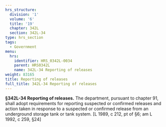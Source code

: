 ```yaml
---
hrs_structure:
  division: '1'
  volume: '6'
  title: '19'
  chapter: 342L
  section: 342L-34
type: hrs_section
tags:
  - Government
menu:
  hrs:
    identifier: HRS_0342L-0034
    parent: HRS0342L
    name: 342L-34 Reporting of releases
weight: 83165
title: Reporting of releases
full_title: 342L-34 Reporting of releases
---
```

**§342L-34 Reporting of releases.** The department, pursuant to chapter 91, shall adopt requirements for reporting suspected or confirmed releases and action taken in response to a suspected or confirmed release from an underground storage tank or tank system. [L 1989, c 212, pt of §6; am L 1992, c 259, §24]